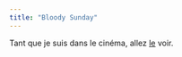 ```yaml
---
title: "Bloody Sunday"
---
```


Tant que je suis dans le cinéma, allez
[le](http://www.paramountclassics.com/bloodysunday/) voir.

